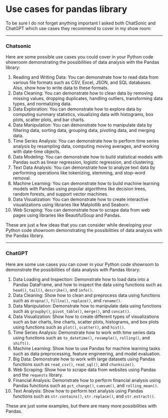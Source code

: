 # Use cases for pandas library

To be sure I do not forget anything important I asked both ChatSonic and ChatGPT which use cases they recommend to cover in my show room:

---

### Chatsonic

Here are some possible use cases you could cover in your Python code showroom demonstrating the possibilities of data analysis with the Pandas library:

1. Reading and Writing Data: You can demonstrate how to read data from various file formats such as CSV, Excel, JSON, and SQL databases. Also, show how to write data to these formats.
2. Data Cleaning: You can demonstrate how to clean data by removing missing values, dropping duplicates, handling outliers, transforming data types, and normalizing data.
3. Data Exploration: You can demonstrate how to explore data by computing summary statistics, visualizing data with histograms, box plots, scatter plots, and bar charts.
4. Data Manipulation: You can demonstrate how to manipulate data by filtering data, sorting data, grouping data, pivoting data, and merging data.
5. Time Series Analysis: You can demonstrate how to perform time series analysis by resampling data, computing moving averages, and working with date-time objects.
6. Data Modeling: You can demonstrate how to build statistical models with Pandas such as linear regression, logistic regression, and clustering.
7. Text Data Analysis: You can demonstrate how to analyze text data by performing operations like tokenizing, stemming, and stop-word removal.
8. Machine Learning: You can demonstrate how to build machine learning models with Pandas using popular algorithms like decision trees, random forests, and support vector machines.
9. Data Visualization: You can demonstrate how to create interactive visualizations using libraries like Matplotlib and Seaborn.
10. Web Scraping: You can demonstrate how to scrape data from web pages using libraries like BeautifulSoup and Pandas.

These are just a few ideas that you can consider while developing your Python code showroom demonstrating the possibilities of data analysis with the Pandas library.

---

### ChatGPT

Here are some use cases you can cover in your Python code showroom to demonstrate the possibilities of data analysis with Pandas library:

1. Data Loading and Inspection: Demonstrate how to load data into a Pandas DataFrame, and how to inspect the data using functions such as `head()`, `tail()`, `describe()`, and `info()`.
2. Data Cleaning: Show how to clean and preprocess data using functions such as `dropna()`, `fillna()`, `replace()`, and `rename()`.
3. Data Manipulation: Demonstrate how to manipulate data using functions such as `groupby()`, `pivot_table()`, `merge()`, and `concat()`.
4. Data Visualization: Show how to create different types of visualizations such as bar charts, line charts, scatter plots, histograms, and box plots using functions such as `plot()`, `scatter()`, and `hist()`.
5. Time Series Analysis: Demonstrate how to work with time series data using functions such as `to_datetime()`, `resample()`, `rolling()`, and `shift()`.
6. Machine Learning: Show how to use Pandas for machine learning tasks such as data preprocessing, feature engineering, and model evaluation.
7. Big Data: Demonstrate how to work with large datasets using Pandas functions such as `read_csv()`, `read_sql()`, and `chunksize()`.
8. Web Scraping: Show how to scrape data from websites using Pandas and the `requests` library.
9. Financial Analysis: Demonstrate how to perform financial analysis using Pandas functions such as `pct_change()`, `cumsum()`, and `rolling_mean()`.
10. Text Analysis: Show how to perform text analysis using Pandas functions such as `str.contains()`, `str.replace()`, and `str.extract()`.

These are just some examples, but there are many more possibilities with Pandas.
